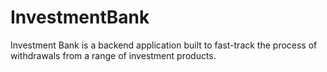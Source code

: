 # InvestmentBank
Investment Bank is a backend application built to fast-track the process of withdrawals from a range of investment products. 
